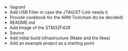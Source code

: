 - Vagrant
 - Add USB Filter in case the JTAG/ST-Link needs it
 - Provide cookbook for the ARM Toolchain (to be decided)
- README.md
 - Add Image of the STM32F429
- Source
 - Add initial build infrastructure (Make and the likes)
 - Add an example project as a starting point
